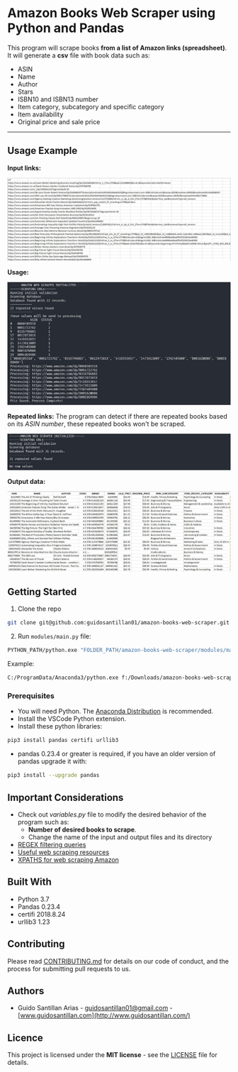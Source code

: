 # Amazon Books Web Scraper using Python and Pandas
This program will scrape books **from a list of Amazon links (spreadsheet)**. It will generate a **csv** file with book data such as: 
- ASIN
- Name
- Author
- Stars
- ISBN10 and ISBN13 number
- Item category, subcategory and specific category
- Item availability
- Original price and sale price

---

## Usage Example
**Input links:**

![](./docs/input.jpg)

**Usage:**

![](./docs/usage_new.jpg)

**Repeated links:**
The program can detect if there are repeated books based on its *ASIN number*, these repeated books won't be scraped.

![](./docs/usage_repeated.jpg)

**Output data:**

![](./docs/output.jpg)


## Getting Started
1. Clone the repo
```sh
git clone git@github.com:guidosantillan01/amazon-books-web-scraper.git
```

2. Run `modules/main.py` file:
```sh
PYTHON_PATH/python.exe "FOLDER_PATH/amazon-books-web-scraper/modules/main.py"
```

Example:
```sh
C:/ProgramData/Anaconda3/python.exe f:/Downloads/amazon-books-web-scraper/modules/main.py
```


### Prerequisites
- You will need Python. The [Anaconda Distribution](https://www.anaconda.com/distribution/) is recommended.
- Install the VSCode Python extension.
- Install these python libraries:
```sh
pip3 install pandas certifi urllib3
```
- pandas 0.23.4 or greater is required, if you have an older version of pandas upgrade it with:
```sh
pip3 install --upgrade pandas
```


## Important Considerations
- Check out *variables.py* file to modify the desired behavior of the program such as:
    - **Number of desired books to scrape**.
    - Change the name of the input and output files and its directory
- [REGEX filtering queries](./docs/FILTERING.md)
- [Useful web scraping resources](./docs/USEFUL_RESOURCES.md)
- [XPATHS for web scraping Amazon](./docs/xpaths_for_amazon.txt)



## Built With
- Python 3.7
- Pandas 0.23.4
- certifi 2018.8.24
- urllib3 1.23



## Contributing
Please read [CONTRIBUTING.md](./docs/CONTRIBUTING.md) for details on our code of conduct, and the process for submitting pull requests to us.



## Authors
- Guido Santillan Arias - [guidosantillan01@gmail.com](mailto:guidosantillan01@gmail.com) - [www.guidosantillan.com](http://www.guidosantillan.com/)



## Licence
This project is licensed under the **MIT license** - see the [LICENSE](./LICENSE.txt) file for details.
